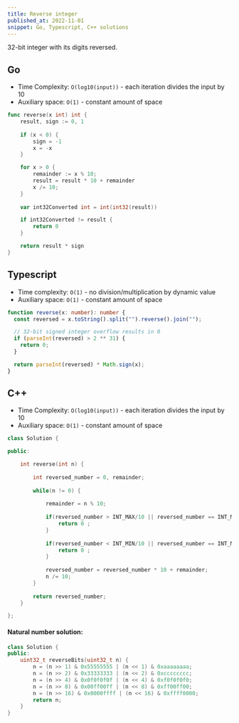 ```yaml
---
title: Reverse integer
published_at: 2022-11-01
snippet: Go, Typescript, C++ solutions
---
```


32-bit integer with its digits reversed.

## Go

- Time Complexity: `O(log10(input))` - each iteration divides the input by 10
- Auxiliary space: `O(1)` - constant amount of space

```go
func reverse(x int) int {
	result, sign := 0, 1
 
    if (x < 0) {
        sign = -1
        x = -x     
    }

    for x > 0 {
        remainder := x % 10;
        result = result * 10 + remainder
		x /= 10;
    }
    
    var int32Converted int = int(int32(result))

    if int32Converted != result {
        return 0
    }

    return result * sign
}
```

## Typescript

- Time complexity: `O(1)` - no division/multiplication by dynamic value
- Auxiliary space: `O(1)` - constant amount of space

```typescript
function reverse(x: number): number {
  const reversed = x.toString().split("").reverse().join("");

  // 32-bit signed integer overflow results in 0
  if (parseInt(reversed) > 2 ** 31) {
    return 0;
  }

  return parseInt(reversed) * Math.sign(x);
}
```

## C++

- Time Complexity: `O(log10(input))` - each iteration divides the input by 10
- Auxiliary space: `O(1)` - constant amount of space

```cpp
class Solution {

public:

	int reverse(int n) {
	
		int reversed_number = 0, remainder;
		
		while(n != 0) {
		
			remainder = n % 10;
			
			if(reversed_number > INT_MAX/10 || reversed_number == INT_MAX/10 && remainder > 7){
				return 0 ;
			}
		
			if(reversed_number < INT_MIN/10 || reversed_number == INT_MIN/10 && remainder < -8){
				return 0 ;
			}
		
			reversed_number = reversed_number * 10 + remainder;
			n /= 10;
		}	  
		
		return reversed_number;
	}

};
```

#### Natural number solution:

```cpp
class Solution {
public:
    uint32_t reverseBits(uint32_t n) {
        n = (n >> 1) & 0x55555555 | (n << 1) & 0xaaaaaaaa;
        n = (n >> 2) & 0x33333333 | (n << 2) & 0xcccccccc;
        n = (n >> 4) & 0x0f0f0f0f | (n << 4) & 0xf0f0f0f0;
        n = (n >> 8) & 0x00ff00ff | (n << 8) & 0xff00ff00;
        n = (n >> 16) & 0x0000ffff | (n << 16) & 0xffff0000;
        return n;
    }
}
```
